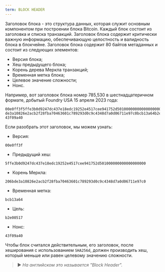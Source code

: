 ```yaml
---
term: BLOCK HEADER
---
```


Заголовок блока - это структура данных, которая служит основным компонентом при построении блока Bitcoin. Каждый блок состоит из заголовка и списка транзакций. Заголовок блока содержит критически важную информацию, обеспечивающую целостность и валидность блока в блокчейне. Заголовок блока содержит 80 байтов метаданных и состоит из следующих элементов:
* Версия блока;
* Хеш предыдущего блока;
* Корень дерева Меркла транзакций;
* Временная метка блока;
* Целевое значение сложности;
* Нонс.

Например, вот заголовок блока номер 785,530 в шестнадцатеричном формате, добытый Foundry USA 15 апреля 2023 года:

```text
00e0ff3f5ffe3b0d9247dc437e18edc19252e4517cee941752d501000000000000000000206b
de3a10826e2acb2f28fba70463601c789293d0c9c4348d7a0d06711e97c0bcb13a64b2e00517
43f09a40
```

Если разобрать этот заголовок, мы можем узнать:
* Версия:

```text
00e0ff3f
```

* Предыдущий хеш:

```text
5ffe3b0d9247dc437e18edc19252e4517cee941752d501000000000000000000
```

* Корень Меркла:

```text
206bde3a10826e2acb2f28fba70463601c789293d0c9c4348d7a0d06711e97c0
```

* Временная метка:

```text
bcb13a64
```

* Цель:

```text
b2e00517
```

* Нонс:

```text
43f09a40
```

Чтобы блок считался действительным, его заголовок, после хеширования с использованием `SHA256d`, должен производить хеш, который меньше или равен целевому значению сложности.

> ► *На английском это называется "Block Header".*